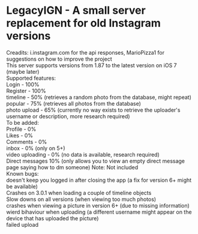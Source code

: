 # LegacyIGN - A small server replacement for old Instagram versions
Creadits: i.instagram.com for the api responses, MarioPizza1 for suggestions on how to improve the project <br />
This server supports versions from 1.87 to the latest version on iOS 7 (maybe later) <br />
Supported features: <br />
Login - 100% <br />
Register - 100% <br />
timeline - 50% (retrieves a random photo from the database, might repeat) <br />
popular - 75% (retrieves all photos from the database) <br />
photo upload - 65% (currently no way exists to retrieve the uploader's username or description, more research required) <br />
To be added: <br />
Profile - 0% <br />
Likes - 0% <br />
Comments - 0% <br />
inbox - 0% (only on 5+) <br />
video uploading - 0% (no data is available, research required) <br />
Direct messages 10% (only allows you to view an empty direct message page saying how to dm someone) Note: Not included <br />
Known bugs: <br />
doesn't keep you logged in after closing the app (a fix for version 6+ might be available) <br />
Crashes on 3.0.1 when loading a couple of timeline objects <br />
Slow downs on all versions (when viewing too much photos) <br />
crashes when viewing a picture in version 6+ (due to missing information) <br />
wierd bihaviour when uploading (a different username might appear on the device that has uploaded the picture) <br />
failed upload <br />
